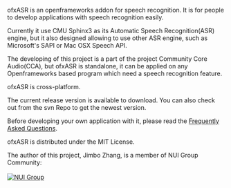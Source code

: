 ofxASR is an openframeworks addon for speech recognition. It is for people to develop applications with speech recognition easily.

Currently it use CMU Sphinx3 as its Automatic Speech Recognition(ASR) engine, but it also designed allowing to use other ASR engine, such as Microsoft's SAPI or Mac OSX Speech API.

The developing of this project is a part of the project Community Core Audio(CCA), but ofxASR is standalone, it can be applied on any Openframeworks based program which need a speech recognition feature.

ofxASR is cross-platform.

The current release version is available to download. You can also check out from the svn Repo to get the newest version.

Before developing your own application with it, please read the [Frequently Asked Questions](http://code.google.com/p/ofxasr/wiki/FAQ).


ofxASR is distributed under the MIT License.
<p>
The author of this project, Jimbo Zhang, is a member of NUI Group Community:<br>
<br>
<a href='http://www.nuigroup.com'>
<img src='http://nuigroup.com//images/nui_s.jpg' alt='NUI Group' border='0' /></a>

